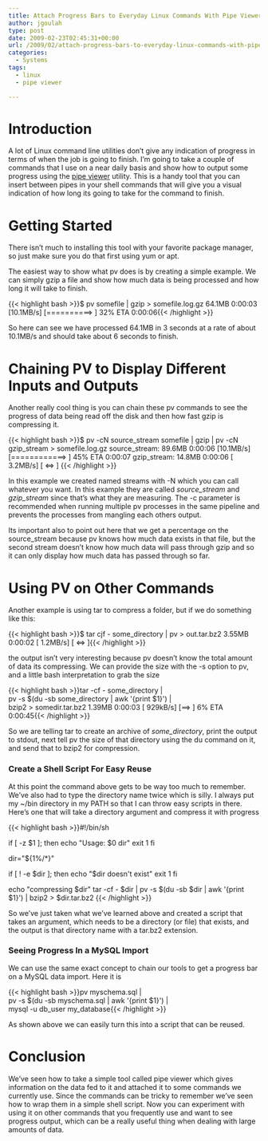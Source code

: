 ```yaml
---
title: Attach Progress Bars to Everyday Linux Commands With Pipe Viewer
author: jgoulah
type: post
date: 2009-02-23T02:45:31+00:00
url: /2009/02/attach-progress-bars-to-everyday-linux-commands-with-pipe-viewer/
categories:
  - Systems
tags:
  - linux
  - pipe viewer

---
```

# Introduction

A lot of Linux command line utilities don&#8217;t give any indication of progress in terms of when the job is going to finish. I&#8217;m going to take a couple of commands that I use on a near daily basis and show how to output some progress using the <a href="http://www.ivarch.com/programs/pv.shtml" target="_blank">pipe viewer</a> utility. This is a handy tool that you can insert between pipes in your shell commands that will give you a visual indication of how long its going to take for the command to finish.

# Getting Started

There isn&#8217;t much to installing this tool with your favorite package manager, so just make sure you do that first using yum or apt.

The easiest way to show what pv does is by creating a simple example. We can simply gzip a file and show how much data is being processed and how long it will take to finish. 

{{< highlight bash >}}$ pv somefile | gzip > somefile.log.gz
64.1MB 0:00:03 [10.1MB/s] [==========>                        ] 32% ETA 0:00:06{{< /highlight >}}

So here can see we have processed 64.1MB in 3 seconds at a rate of about 10.1MB/s and should take about 6 seconds to finish.

# Chaining PV to Display Different Inputs and Outputs

Another really cool thing is you can chain these pv commands to see the progress of data being read off the disk and then how fast gzip is compressing it. 

{{< highlight bash >}}$ pv -cN source_stream somefile | gzip | pv -cN gzip_stream > somefile.log.gz
source_stream: 89.6MB 0:00:06 [10.1MB/s] [============>       ] 45% ETA 0:00:07
gzip_stream:   14.8MB 0:00:06 [ 3.2MB/s] [       &lt;=>          ]
{{< /highlight >}}

In this example we created named streams with -N which you can call whatever you want. In this example they are called _source_stream_ and _gzip_stream_ since that&#8217;s what they are measuring. The -c parameter is recommended when running multiple pv processes in the same pipeline and prevents the processes from mangling each others output.

Its important also to point out here that we get a percentage on the source_stream because pv knows how much data exists in that file, but the second stream doesn&#8217;t know how much data will pass through gzip and so it can only display how much data has passed through so far.

# Using PV on Other Commands

Another example is using tar to compress a folder, but if we do something like this:

{{< highlight bash >}}$ tar cjf - some_directory | pv > out.tar.bz2
3.55MB 0:00:02 [ 1.2MB/s] [   &lt;=>          ]{{< /highlight >}}

the output isn&#8217;t very interesting because pv doesn&#8217;t know the total amount of data its compressing. We can provide the size with the -s option to pv, and a little bash interpretation to grab the size

{{< highlight bash >}}tar -cf - some_directory | \
     pv -s $(du -sb some_directory | awk '{print $1}') | \
     bzip2 > somedir.tar.bz2
1.39MB 0:00:03 [ 929kB/s] [==>     ]  6% ETA 0:00:45{{< /highlight >}}

So we are telling tar to create an archive of _some_directory_, print the output to stdout, next tell pv the size of that directory using the du command on it, and send that to bzip2 for compression.

### Create a Shell Script For Easy Reuse

At this point the command above gets to be way too much to remember. We&#8217;ve also had to type the directory name twice which is silly. I always put my ~/bin directory in my PATH so that I can throw easy scripts in there. Here&#8217;s one that will take a directory argument and compress it with progress

{{< highlight bash >}}#!/bin/sh

if [ -z $1 ]; then
    echo "Usage: $0 dir"
    exit 1
fi

dir="${1%/*}"

if [ ! -e $dir ]; then
  echo "$dir doesn't exist"
  exit 1
fi

echo "compressing $dir"
tar -cf - $dir | pv -s $(du -sb $dir | awk '{print $1}') | bzip2 > $dir.tar.bz2
{{< /highlight >}}

So we&#8217;ve just taken what we&#8217;ve learned above and created a script that takes an argument, which needs to be a directory (or file) that exists, and the output is that directory name with a tar.bz2 extension.

### Seeing Progress In a MySQL Import

We can use the same exact concept to chain our tools to get a progress bar on a MySQL data import. Here it is

{{< highlight bash >}}pv myschema.sql | \
      pv -s $(du -sb myschema.sql | awk '{print $1}') | \
      mysql -u db_user my_database{{< /highlight >}}

As shown above we can easily turn this into a script that can be reused. 

# Conclusion

We&#8217;ve seen how to take a simple tool called pipe viewer which gives information on the data fed to it and attached it to some commands we currently use. Since the commands can be tricky to remember we&#8217;ve seen how to wrap them in a simple shell script. Now you can experiment with using it on other commands that you frequently use and want to see progress output, which can be a really useful thing when dealing with large amounts of data.
